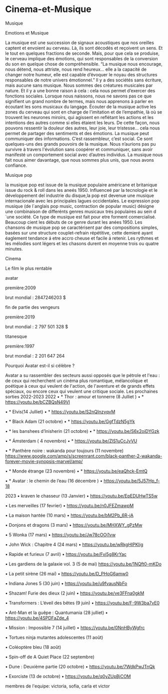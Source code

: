 # Cinema-et-Musique

Musique

Emotions et Musique

La musique est une succession de signaux acoustiques que nos oreilles captent et envoient au cerveau. Là, ils sont décodés et reçoivent un sens. Et le tout en quelques fractions de seconde. Mais, pour que cela se produise, le cerveau implique des émotions, qui sont responsables de la conversion du son en quelque chose de compréhensible. “La musique nous encourage, nous détend, nous attriste, nous rend heureux… elle a la capacité de changer notre humeur, elle est capable d’évoquer le noyau des structures responsables de notre univers émotionnel.” Il y a des sociétés sans écriture, mais aucune sans musique. Nous sommes des créatures musicales par nature. Et il y a une bonne raison à cela : cela nous permet d’exercer des fonctions sociales. Lorsque nous naissons, nous ne savons pas ce que signifient un grand nombre de termes, mais nous apprenons à parler en écoutant les sons musicaux du langage. Écouter de la musique active les zones du cerveau qui sont en charge de l'imitation et de l’empathie, là où se trouvent les neurones miroirs, qui agissent en reflétant les actions et les intentions des autres comme si elles étaient les leurs. De cette façon, nous pouvons ressentir la douleur des autres, leur joie, leur tristesse… cela nous permet de partager des sentiments et des émotions. La musique peut communiquer des informations. C’est rassembleur, c’est social. Ce sont quelques-uns des grands pouvoirs de la musique. Nous n’aurions pas pu survivre à travers l'évolution sans coopérer et communiquer, sans avoir manifesté un comportement social avec d’autres individus. La musique nous fait nous aimer davantage, que nous sommes plus unis, que nous avons confiance.

Musique pop

la musique pop est issue de la musique populaire américane et britanique issue du rock & roll dans les aneés 1950. Influenceé par la tecnologie et le développement del industrie du disque,la pop est devenue une musique internacionale avec les principales lagues occidentales. Le expression pop musique (de l´anglais pop music, contraction de popular music) désigne une combinaison de differénts genres musicaux trés populaires au sein d´une société. Ce type de musique est fait pour etre forment comercialisé. Beaucoup cient les débuts de ce genre durant les anées 1950. Les chansons de musique pop se caractérisent par des compositions simples, basées sur une structure couplet-refrain répétitive, cette demieré ayant éaglement tendance á etre accro cheuse et facile á retenir. Les rythmes et les mélodies sont légers et les chasons durent en moyenne trois ou quatre minutes.

Cinema

Le film le plus rentable

avatar

première:2009

brut mondial : 2847246203 $

fin de partie des vengeurs

première:2019

brut mondial : 2 797 501 328 $

titanesque

première:1997

brut mondial : 2 201 647 264

Pourquoi Avatar est-il si célèbre ?

Avatar a su rassembler des secteurs aussi opposés que le pétrole et l'eau : de ceux qui recherchent un cinéma plus romantique, mélancolique et poétique à ceux qui veulent de l'action, de l'aventure et de grands effets spéciaux, ou encore ceux qui veulent une critique sociale.
Les prochaines sorties 2022-2023
2022 • * Thor : amour et tonnerre (8 Julliet ) • * https://youtu.be/bCZBQsN49VI

• * Elvis(14 Julliet) • * https://youtu.be/S2nQInzyqvM

• * Black Adam (21 octobre) • * https://youtu.be/GgfTdzN5gYk

• * les banshees d’Inisherin (21 octobre) • * https://youtu.be/S6x2oiDYGzk

• * Ámsterdam ( 4 novembre) • * https://youtu.be/ZlS1uCcJvVU

• * Panthère noire : wakanda pour toujours (11 novembre) https://www.google.com/amp/s/screenrant.com/black-panther-2-wakanda-forever-movie-synopsis-marvel/amp/

• * Monde étrange (23 novembre) • * https://youtu.be/eaQhck-EmtQ

• * Avatar : le chemin de l’eau (16 décembre ) • https://youtu.be/5J57Hp_f-18

2023 • kraven le chasseur (13 Janvier) • https://youtu.be/EpEDUHwTS5w

• Les merveilles (17 fevrier) • https://youtu.be/n0JFEZmawpM

• La maison hantée (10 mars) • https://youtu.be/bM2Pb_6R-jA

• Donjons et dragons (3 mars) • https://youtu.be/MHXWY_gPzMw

• 5 Wonka (17 mars) • https://youtu.be/Jw78cOOj1vw

• John Wick : Chapitre 4 (24 mars) • https://youtu.be/wRkgHlPKIig

• Rapide et furieux (7 avril) • https://youtu.be/Fvi5g8KrYac

• Les gardiens de la galaxie vol. 3 (5 de mai) https://youtu.be/1NQft0-mKDo

• La petit sirène (26 mai) • https://youtu.be/D_PHoG6amw0

• Indiana Jones 5 (30 juin) • https://youtu.be/u9fvausNbFo

• Shazam! Furie des dieux (2 juin) • https://youtu.be/ve3FFna0gkM

• Transformers : L’éveil des bêtes (9 juin) • https://youtu.be/F-9W3ba7vE0

• Ant-Man et la guêpe : Quantumania (28 julliet) • https://youtu.be/4SPDFaZde_4

• Mission : Impossible 7 (14 juillet) • https://youtu.be/0NnHByWgfrc

• Tortues ninja mutantes adolescentes (11 août)

• Coléoptère bleu (18 août)

• Spin-off de A Quiet Place (22 septembre)

• Dune : Deuxième partie (20 octobre) • https://youtu.be/7WdkPwJTnQk

• Exorciste (13 de octobre) • https://youtu.be/q0yZUpBjCOM

membres de l'equipe:
victoria, sofia, carla et victor
